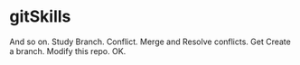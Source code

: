 # gitSkills
And so on.
Study Branch.
Conflict.
Merge and Resolve conflicts.
Get
Create a branch.
Modify this repo.
OK.
